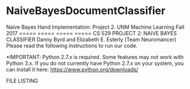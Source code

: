 # NaiveBayesDocumentClassifier
Naive Bayes Hand Implementation: Project 2. UNM Machine Learning Fall 2017
===== ===== ===== ===== 
CS 529 PROJECT 2: NAIVE BAYES CLASSIFIER
Danny Byrd and Elizabeth E. Esterly (Team Neuromancer) 
Please read the following instructions to run our code. 

*IMPORTANT: Python 2.7.x is required. Some features may not work with Python 3.x. If you do not currently have Python 2.7.x on your system, you can install it here: https://www.python.org/downloads/

FILE LISTING

